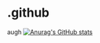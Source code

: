 # .github
augh
[![Anurag's GitHub stats](https://github-readme-stats.vercel.app/api?username=rig28)](https://github.com/anuraghazra/github-readme-stats)
